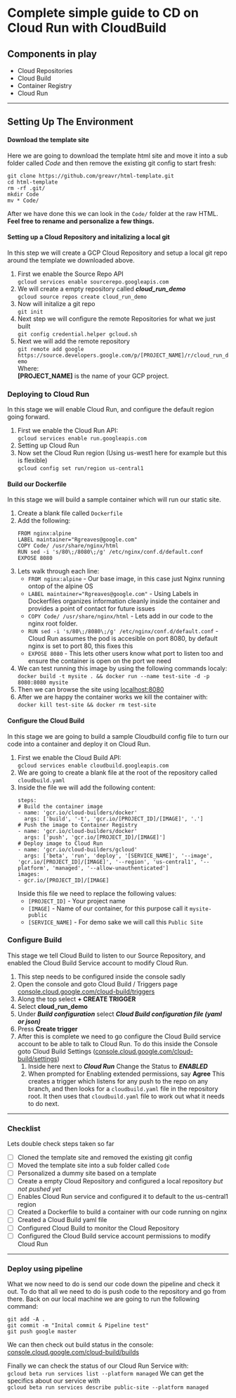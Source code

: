 # Complete simple guide to CD on Cloud Run with CloudBuild

## Components in play
* Cloud Repositories
* Cloud Build
* Container Registry
* Cloud Run
---
## Setting Up The Environment

#### Download the template site
Here we are going to download the template html site and move it into a sub folder called *Code* and then remove the existing git config to start fresh:
```
git clone https://github.com/greavr/html-template.git
cd html-template
rm -rf .git/
mkdir Code
mv * Code/
```
After we have done this we can look in the `Code/` folder at the raw HTML.<br />
**Feel free to rename and personalize a few things.**

#### Setting up a Cloud Repository and initalizing a local git
In this step we will create a GCP Cloud Repository and setup a local git repo around the template we downloaded above.
1. First we enable the Source Repo API<br />
```gcloud services enable sourcerepo.googleapis.com```
1. We will create a empty repository called ***cloud_run_demo***<br />
```gcloud source repos create cloud_run_demo```
1. Now will initalize a git repo<br />
```git init```
1. Next step we will configure the remote Repositories for what we just built<br />
```git config credential.helper gcloud.sh```
1. Next we will add the remote repository<br />
```git remote add google https://source.developers.google.com/p/[PROJECT_NAME]/r/cloud_run_demo```<br />
Where:<br />
**[PROJECT_NAME]** is the name of your GCP project.

### Deploying to Cloud Run
In this stage we will enable Cloud Run, and configure the default region going forward.
1. First we enable the Cloud Run API:<br />
```gcloud services enable run.googleapis.com```
1. Setting up Cloud Run
  1. Now set the Cloud Run region (Using us-west1 here for example but this is flexible)<br />
  ```gcloud config set run/region us-central1```

#### Build our Dockerfile
In this stage we will build a sample container which will run our static site.
1. Create a blank file called `Dockerfile`
1. Add the following:
      ```
      FROM nginx:alpine
      LABEL maintainer="Rgreaves@google.com"
      COPY Code/ /usr/share/nginx/html
      RUN sed -i 's/80\;/8080\;/g' /etc/nginx/conf.d/default.conf
      EXPOSE 8080
      ```
1. Lets walk through each line:
    * `FROM nginx:alpine` - Our base image, in this case just Nginx running ontop of the alpine OS
   * `LABEL maintainer="Rgreaves@google.com"` - Using Labels in Dockerfiles organizes information cleanly inside the container and provides a point of contact for future issues
    * `COPY Code/ /usr/share/nginx/html` - Lets add in our code to the nginx root folder. 
    * `RUN sed -i 's/80\;/8080\;/g' /etc/nginx/conf.d/default.conf` - Cloud Run assumes the pod is accesible on port 8080, by default nginx is set to port 80, this fixes this
    * `EXPOSE 8080` - This lets other users know what port to listen too and ensure the container is open on the port we need
1. We can test running this image by using the following commands localy: <br />
    `docker build -t mysite . && docker run --name test-site -d -p 8080:8080 mysite`
1. Then we can browse the site using [localhost:8080](http://localhost:8080)
1. After we are happy the container works we kill the container with: <br />
`docker kill test-site && docker rm test-site`

#### Configure the Cloud Build
In this stage we are going to build a sample Cloudbuild config file to turn our code into a container and deploy it on Cloud Run.
1. First we enable the Cloud Build API:<br />
```gcloud services enable cloudbuild.googleapis.com```
1. We are going to create a blank file at the root of the repository called `cloudbuild.yaml`
1. Inside the file we will add the following content:
    ```
    steps:
    # Build the container image
    - name: 'gcr.io/cloud-builders/docker'
      args: ['build', '-t', 'gcr.io/[PROJECT_ID]/[IMAGE]', '.']
    # Push the image to Container Registry
    - name: 'gcr.io/cloud-builders/docker'
      args: ['push', 'gcr.io/[PROJECT_ID]/[IMAGE]']
    # Deploy image to Cloud Run
    - name: 'gcr.io/cloud-builders/gcloud'
      args: ['beta', 'run', 'deploy', '[SERVICE_NAME]', '--image', 'gcr.io/[PROJECT_ID]/[IMAGE]', '--region', 'us-central1', '--platform', 'managed', '--allow-unauthenticated']
    images:
    - gcr.io/[PROJECT_ID]/[IMAGE]
    ```
    Inside this file we need to replace the following values:<br />
    * `[PROJECT_ID]` - Your project name<br />
    * `[IMAGE]` - Name of our container, for this purpose call it `mysite-public`<br />
    * `[SERVICE_NAME]` - For demo sake we will call this `Public Site`
        
### Configure Build
This stage we tell Cloud Build to listen to our Source Repository, and enabled the Cloud Build Service account to modify Cloud Run.
1. This step needs to be configured inside the console sadly
1. Open the console and goto Cloud Build / Triggers page [console.cloud.google.com/cloud-build/triggers](https://console.cloud.google.com/cloud-build/triggers)
1. Along the top select **+ CREATE TRIGGER**
1. Select **cloud_run_demo**
1. Under ***Build configuration*** select ***Cloud Build configuration file (yaml or json)***
1. Press **Create trigger**
1. After this is complete we need to go configure the Cloud Build service account to be able to talk to Cloud Run. To do this inside the Console goto Cloud Build Settings ([console.cloud.google.com/cloud-build/settings](https://console.cloud.google.com/cloud-build/settings))
    1. Inside here next to ***Cloud Run*** Change the Status to ***ENABLED***
    1. When prompted for Enabling extended permissions, say **Agree**
This creates a trigger which listens for any push to the repo on any branch, and then looks for a `cloudbuild.yaml` file in the repository root. It then uses that `cloudbuild.yaml` file to work out what it needs to do next.
---
### Checklist
Lets double check steps taken so far

- [ ]  Cloned the template site and removed the existing git config
- [ ]  Moved the template site into a sub folder called `Code`
- [ ]  Personalized a dummy site based on a template
- [ ]  Create a empty Cloud Repository and configured a local repository *but not pushed yet*
- [ ]  Enables Cloud Run service and configured it to default to the us-central1 region
- [ ]  Created a Dockerfile to build a container with our code running on nginx 
- [ ]  Created a Cloud Build yaml file
- [ ]  Configured Cloud Build to monitor the Cloud Repository
- [ ]  Configured the Cloud Build service account permissions to modify Cloud Run

---
### Deploy using pipeline

What we now need to do is send our code down the pipeline and check it out. To do that all we need to do is push code to the repository and go from there.
Back on our local machine we are going to run the following command:
```
git add -A .
git commit -m "Inital commit & Pipeline test"
git push google master
```

We can then check out build status in the console: [console.cloud.google.com/cloud-build/builds](https://console.cloud.google.com/cloud-build/builds)
    
Finally we can check the status of our Cloud Run Service with: <br />
`gcloud beta run services list --platform managed`
We can get the specifics about our service with <br />
`gcloud beta run services describe public-site --platform managed`
